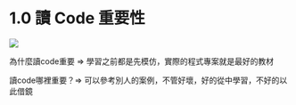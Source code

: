 # 1.0 讀 Code 重要性

![](../.gitbook/assets/coscup-versionpython-kai-yuan-ruan-ti-kao-gu-5.png)

為什麼讀code重要 => 學習之前都是先模仿，實際的程式專案就是最好的教材

讀code哪裡重要？=> 可以參考別人的案例，不管好壞，好的從中學習，不好的以此借鏡
